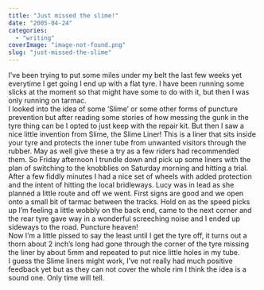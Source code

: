 ```yaml
---
title: "Just missed the slime!"
date: "2005-04-24"
categories: 
  - "writing"
coverImage: "image-not-found.png"
slug: "just-missed-the-slime"
---
```


I’ve been trying to put some miles under my belt the last few weeks yet everytime I get going I end up with a flat tyre. I have been running some slicks at the moment so that might have some to do with it, but then I was only running on tarmac.  
I looked into the idea of some ‘Slime’ or some other forms of puncture prevention but after reading some stories of how messing the gunk in the tyre thing can be I opted to just keep with the repair kit. But then I saw a nice little invention from Slime, the Slime Liner! This is a liner that sits inside your tyre and protects the inner tube from unwanted visitors through the rubber. May as well give these a try as a few riders had recommended them. So Friday afternoon I trundle down and pick up some liners with the plan of switching to the knobblies on Saturday morning and hitting a trial.  
After a few fiddly minutes I had a nice set of wheels with added protection and the intent of hitting the local bridleways. Lucy was in lead as she planned a little route and off we went. First signs are good and we open onto a small bit of tarmac between the tracks. Hold on as the speed picks up I’m feeling a little wobbly on the back end, came to the next corner and the rear tyre gave way in a wonderful screeching noise and I ended up sideways to the road. Puncture heaven!  
Now I’m a little pissed to say the least until I get the tyre off, it turns out a thorn about 2 inch’s long had gone through the corner of the tyre missing the liner by about 5mm and repeated to put nice little holes in my tube.  
I guess the Slime liners might work, I’ve not really had much positive feedback yet but as they can not cover the whole rim I think the idea is a sound one. Only time will tell.
